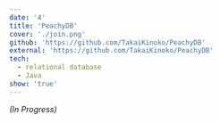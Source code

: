 ```yaml
---
date: '4'
title: 'PeachyDB'
cover: './join.png'
github: 'https://github.com/TakaiKinoko/PeachyDB'
external: 'https://github.com/TakaiKinoko/PeachyDB'
tech:
  - relational database
  - Java
show: 'true'
---
```


_(In Progress)_
